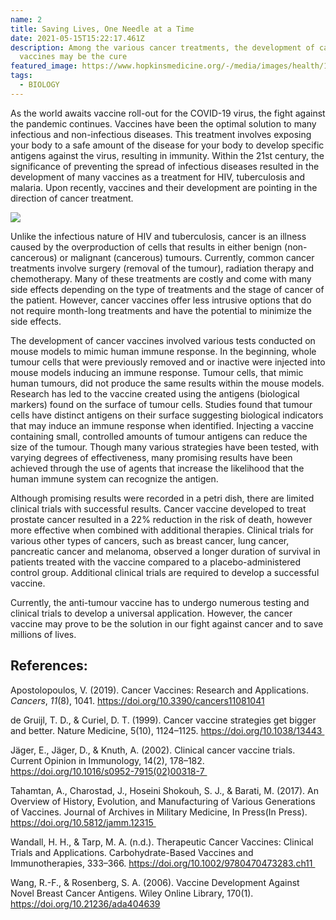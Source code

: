 ```yaml
---
name: 2
title: Saving Lives, One Needle at a Time
date: 2021-05-15T15:22:17.461Z
description: Among the various cancer treatments, the development of cancer
  vaccines may be the cure
featured_image: https://www.hopkinsmedicine.org/-/media/images/health/1_-conditions/coronavirus/vaccine-hero.ashx?h=500&la=en&mh=500&mw=1300&w=1297&hash=ED466B472CD015FF5CC3288E75EA37EB707B65D3
tags:
  - BIOLOGY
---
```

As the world awaits vaccine roll-out for the COVID-19 virus, the fight against the pandemic continues. Vaccines have been the optimal solution to many infectious and non-infectious diseases. This treatment involves exposing your body to a safe amount of the disease for your body to develop specific antigens against the virus, resulting in immunity. Within the 21st century, the significance of preventing the spread of infectious diseases resulted in the development of many vaccines as a treatment for HIV, tuberculosis and malaria. Upon recently, vaccines and their development are pointing in the direction of cancer treatment. 

![](https://www.mdpi.com/cancers/cancers-11-01041/article_deploy/html/images/cancers-11-01041-g001.png)

Unlike the infectious nature of HIV and tuberculosis, cancer is an illness caused by the overproduction of cells that results in either benign (non-cancerous) or malignant (cancerous) tumours. Currently, common cancer treatments involve surgery (removal of the tumour), radiation therapy and chemotherapy. Many of these treatments are costly and come with many side effects depending on the type of treatments and the stage of cancer of the patient. However, cancer vaccines offer less intrusive options that do not require month-long treatments and have the potential to minimize the side effects. 

The development of cancer vaccines involved various tests conducted on mouse models to mimic human immune response. In the beginning, whole tumour cells that were previously removed and or inactive were injected into mouse models inducing an immune response. Tumour cells, that mimic human tumours, did not produce the same results within the mouse models. Research has led to the vaccine created using the antigens (biological markers) found on the surface of tumour cells. Studies found that tumour cells have distinct antigens on their surface suggesting biological indicators that may induce an immune response when identified. Injecting a vaccine containing small, controlled amounts of tumour antigens can reduce the size of the tumour. Though many various strategies have been tested, with varying degrees of effectiveness, many promising results have been achieved through the use of agents that increase the likelihood that the human immune system can recognize the antigen.



Although promising results were recorded in a petri dish, there are limited clinical trials with successful results. Cancer vaccine developed to treat prostate cancer resulted in a 22% reduction in the risk of death, however more effective when combined with additional therapies. Clinical trials for various other types of cancers, such as breast cancer, lung cancer, pancreatic cancer and melanoma, observed a longer duration of survival in patients treated with the vaccine compared to a placebo-administered control group. Additional clinical trials are required to develop a successful vaccine. 

Currently, the anti-tumour vaccine has to undergo numerous testing and clinical trials to develop a universal application. However, the cancer vaccine may prove to be the solution in our fight against cancer and to save millions of lives. 

## **References:**

Apostolopoulos, V. (2019). Cancer Vaccines: Research and Applications. *Cancers*, *11*(8), 1041. https://doi.org/10.3390/cancers11081041 

de Gruijl, T. D., & Curiel, D. T. (1999). Cancer vaccine strategies get bigger and better. Nature Medicine, 5(10), 1124–1125. https://doi.org/10.1038/13443 

Jäger, E., Jäger, D., & Knuth, A. (2002). Clinical cancer vaccine trials. Current Opinion in Immunology, 14(2), 178–182. https://doi.org/10.1016/s0952-7915(02)00318-7 

Tahamtan, A., Charostad, J., Hoseini Shokouh, S. J., & Barati, M. (2017). An Overview of History, Evolution, and Manufacturing of Various Generations of Vaccines. Journal of Archives in Military Medicine, In Press(In Press). https://doi.org/10.5812/jamm.12315 

Wandall, H. H., & Tarp, M. A. (n.d.). Therapeutic Cancer Vaccines: Clinical Trials and Applications. Carbohydrate-Based Vaccines and Immunotherapies, 333–366. https://doi.org/10.1002/9780470473283.ch11 

Wang, R.-F., & Rosenberg, S. A. (2006). Vaccine Development Against Novel Breast Cancer Antigens. Wiley Online Library, 170(1). https://doi.org/10.21236/ada404639
